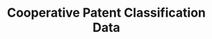 ---
bigquery: https://console.cloud.google.com/bigquery?p=patents-public-data&d=cpc&page=dataset
citation: '“Cooperative Patent Classification” by the EPO and USPTO, for public use. '
contributors: EPO, USPTO
cost: None
description: Cooperative Patent Classification Data contains the scheme and definitions
  of the Cooperative Patent Classification system for classifying patent documents.
  The CPC is the result of a partnership between the EPO and the USPTO in their joint
  effort to develop a common, internationally compatible classification system for
  technical documents, in particular patent publications, which will be used by both
  offices in the patent granting process
documentation: https://www.cooperativepatentclassification.org/cpcSchemeAndDefinitions
last_edit: Mon, 04 Apr 2022 19:07:06 GMT
location: https://www.cooperativepatentclassification.org/index
maintained_by: USPTO, EPO
schema_fields: '[''informativeReferences'', ''parents'', ''titlePart'', ''sizeCache'',
  ''childGroups'', ''not_allocatable'', ''children'', ''dateRevised'', ''status'',
  ''symbol'', ''synonyms'', ''residualReferences'', ''level'', ''informative_references'',
  ''limitingReferences'', ''title_part'', ''breakdown_code'', ''breakdownCode'', ''glossary'',
  ''child_groups'', ''date_revised'', ''limiting_references'', ''ipcConcordant'',
  ''applicationReferences'', ''titleFull'', ''notAllocatable'', ''ipc_concordant'',
  ''definition'', ''additional_only'', ''title_full'', ''residual_references'', ''application_references'']'
shortname: cooperative_patent_classification
tags:
- patents
- science
title: Cooperative Patent Classification Data
uuid: 984374a7-16e9-4b35-9445-458daceb01bf
---